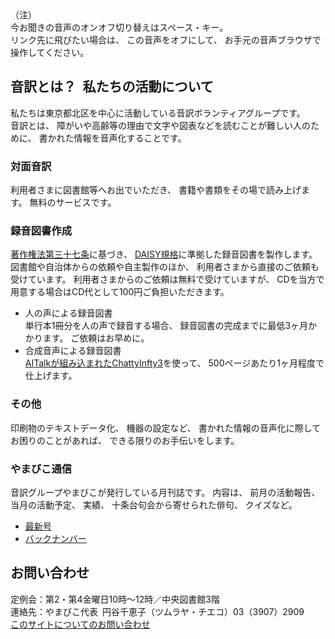 <div id="parent">
  <span data-dur="19.532" data-begin="2.708">（注）</span>
  <div id="popup">今お聞きの音声のオンオフ切り替えはスペース・キー。<br />
  リンク先に飛びたい場合は、
  この音声をオフにして、
  お手元の音声ブラウザで操作してください。
  </div>
</div>

## <span data-dur="4.649" data-begin="22.240">音訳とは？&ensp;私たちの活動について</span>

<span data-dur="7.975" data-begin="26.889">私たちは東京都北区を中心に活動している音訳ボランティアグループです。</span>  
<span data-dur="1.436" data-begin="34.864">音訳とは、</span>
<span data-dur="6.511" data-begin="36.300">障がいや高齢等の理由で文字や図表などを読むことが難しい人のために、</span>
<span data-dur="4.88" data-begin="42.811">書かれた情報を音声化することです。</span>

### <span data-dur="2.068" data-begin="47.691">対面音訳</span>

<span data-dur="3.263" data-begin="49.759">利用者さまに図書館等へお出でいただき、</span>
<span data-dur="4.558" data-begin="53.022">書籍や書類をその場で読み上げます。</span>
<span data-dur="3.315" data-begin="57.580">無料のサービスです。</span>

### <span data-dur="2.614" data-begin="60.895">録音図書作成</span>

<span data-dur="4.729" data-begin="63.509">[著作権法第三十七条](http://elaws.e-gov.go.jp/search/elawsSearch/elaws_search/lsg0500/detail?lawId=345AC0000000048&openerCode=1)に基づき、</span>
<span data-dur="6.514" data-begin="68.238">[DAISY規格](http://www.dinf.ne.jp/doc/daisy/)に準拠した録音図書を製作します。</span>  
<span data-dur="4.446" data-begin="74.752">図書館や自治体からの依頼や自主製作のほか、</span>
<span data-dur="5.54" data-begin="79.198">利用者さまから直接のご依頼も受けています。</span>
<span data-dur="4.074" data-begin="84.738">利用者さまからのご依頼は無料で受けていますが、</span>
<span data-dur="7.413" data-begin="88.812">CDを当方で用意する場合はCD代として100円ご負担いただきます。</span>

- <span data-dur="3.358" data-begin="96.225">人の声による録音図書</span>  
<span data-dur="4.662" data-begin="99.583">単行本1冊分を人の声で録音する場合、</span>
<span data-dur="5.574" data-begin="104.245">録音図書の完成までに最低3ヶ月かかります。</span>
<span data-dur="3.297" data-begin="109.819">ご依頼はお早めに。</span>
- <span data-dur="3.717" data-begin="113.116">合成音声による録音図書</span>  
<span data-dur="5.501" data-begin="116.833">[AITalkが組み込まれたChattyInfty3](http://www.sciaccess.net/jp/ChattyInfty/)を使って、</span>
<span data-dur="5.191" data-begin="122.334">500ページあたり1ヶ月程度で仕上げます。</span>

### <span data-dur="1.717" data-begin="127.525">その他</span>

<span data-dur="2.548" data-begin="129.242">印刷物のテキストデータ化、</span>
<span data-dur="1.763" data-begin="131.790">機器の設定など、</span>
<span data-dur="4.613" data-begin="133.553">書かれた情報の音声化に際してお困りのことがあれば、</span>
<span data-dur="4.078" data-begin="138.166">できる限りのお手伝いをします。</span>

### <span data-dur="2.249" data-begin="142.244">やまびこ通信</span>

<span data-dur="4.869" data-begin="144.493">音訳グループやまびこが発行している月刊誌です。</span>
<span data-dur="1.296" data-begin="149.362">内容は、</span>
<span data-dur="2.322" data-begin="150.658">前月の活動報告、</span>
<span data-dur="2.144" data-begin="152.980">当月の活動予定、</span>
<span data-dur="1.319" data-begin="155.124">実績、</span>
<span data-dur="3.002" data-begin="156.443">十条台句会から寄せられた俳句、</span>
<span data-dur="2.481" data-begin="159.445">クイズなど。</span>

- <span data-dur="1.5" data-begin="161.926">[<span data-dur="1.221" data-begin="163.426">最新号</span>](tusin201804.html)</span><!--dur 2.721-->
- <span data-dur="2.84" data-begin="164.647">[バックナンバー](bn.html)</span>

## <span data-dur="1.943" data-begin="167.487">お問い合わせ</span>

<span data-dur="7.598" data-begin="169.430">定例会：第2・第4金曜日10時～12時／中央図書館3階</span>  
<span data-dur="8.512" data-begin="177.028">連絡先：やまびこ代表&ensp;円谷千恵子（ツムラヤ・チエコ）03（3907）2909</span>  
<span data-dur="3.919" data-begin="185.540">[このサイトについてのお問い合わせ](mailto:ymbk2016ml@gmail.com?Subject=やまびこウェブサイトについて)</span>
<span data-dur="6.145" data-begin="189.459"><!--以上でこのページの読み上げは終わりです。--> </span>
